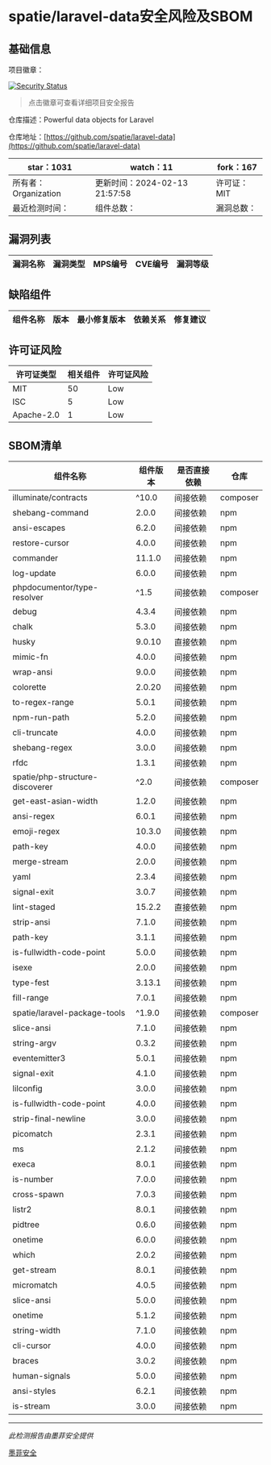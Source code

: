 # spatie/laravel-data安全风险及SBOM

## 基础信息

项目徽章：

[![Security Status](https://www.murphysec.com/platform3/v31/badge/1757477504318218240.svg)](https://www.murphysec.com/console/report/1720153860494282752/1757477504318218240)

> 点击徽章可查看详细项目安全报告

仓库描述：Powerful data objects for Laravel

仓库地址：[https://github.com/spatie/laravel-data](https://github.com/spatie/laravel-data)

| star：1031 | watch：11 | fork：167 |
| ----------- | -------------- | ------------ |
| 所有者：Organization | 更新时间：2024-02-13 21:57:58 | 许可证：MIT |
| 最近检测时间： | 组件总数： | 漏洞总数： |




## 漏洞列表

| 漏洞名称 | 漏洞类型 | MPS编号 | CVE编号 | 漏洞等级 |
| ------- | ------ | ------- | ------ | ----- |





## 缺陷组件

| 组件名称 | 版本 | 最小修复版本 | 依赖关系 | 修复建议 |
| -------- | ---- | ------------ | -------- | -------- |





## 许可证风险

| 许可证类型 | 相关组件 | 许可证风险 |
| ---------- | -------- | ---------- |
|MIT|50|Low|
|ISC|5|Low|
|Apache-2.0|1|Low|




## SBOM清单

| 组件名称 | 组件版本 | 是否直接依赖 | 仓库 |
| -------- | -------- | ------------ | ---- |
|illuminate/contracts|^10.0|间接依赖|composer|
|shebang-command|2.0.0|间接依赖|npm|
|ansi-escapes|6.2.0|间接依赖|npm|
|restore-cursor|4.0.0|间接依赖|npm|
|commander|11.1.0|间接依赖|npm|
|log-update|6.0.0|间接依赖|npm|
|phpdocumentor/type-resolver|^1.5|间接依赖|composer|
|debug|4.3.4|间接依赖|npm|
|chalk|5.3.0|间接依赖|npm|
|husky|9.0.10|直接依赖|npm|
|mimic-fn|4.0.0|间接依赖|npm|
|wrap-ansi|9.0.0|间接依赖|npm|
|colorette|2.0.20|间接依赖|npm|
|to-regex-range|5.0.1|间接依赖|npm|
|npm-run-path|5.2.0|间接依赖|npm|
|cli-truncate|4.0.0|间接依赖|npm|
|shebang-regex|3.0.0|间接依赖|npm|
|rfdc|1.3.1|间接依赖|npm|
|spatie/php-structure-discoverer|^2.0|间接依赖|composer|
|get-east-asian-width|1.2.0|间接依赖|npm|
|ansi-regex|6.0.1|间接依赖|npm|
|emoji-regex|10.3.0|间接依赖|npm|
|path-key|4.0.0|间接依赖|npm|
|merge-stream|2.0.0|间接依赖|npm|
|yaml|2.3.4|间接依赖|npm|
|signal-exit|3.0.7|间接依赖|npm|
|lint-staged|15.2.2|直接依赖|npm|
|strip-ansi|7.1.0|间接依赖|npm|
|path-key|3.1.1|间接依赖|npm|
|is-fullwidth-code-point|5.0.0|间接依赖|npm|
|isexe|2.0.0|间接依赖|npm|
|type-fest|3.13.1|间接依赖|npm|
|fill-range|7.0.1|间接依赖|npm|
|spatie/laravel-package-tools|^1.9.0|间接依赖|composer|
|slice-ansi|7.1.0|间接依赖|npm|
|string-argv|0.3.2|间接依赖|npm|
|eventemitter3|5.0.1|间接依赖|npm|
|signal-exit|4.1.0|间接依赖|npm|
|lilconfig|3.0.0|间接依赖|npm|
|is-fullwidth-code-point|4.0.0|间接依赖|npm|
|strip-final-newline|3.0.0|间接依赖|npm|
|picomatch|2.3.1|间接依赖|npm|
|ms|2.1.2|间接依赖|npm|
|execa|8.0.1|间接依赖|npm|
|is-number|7.0.0|间接依赖|npm|
|cross-spawn|7.0.3|间接依赖|npm|
|listr2|8.0.1|间接依赖|npm|
|pidtree|0.6.0|间接依赖|npm|
|onetime|6.0.0|间接依赖|npm|
|which|2.0.2|间接依赖|npm|
|get-stream|8.0.1|间接依赖|npm|
|micromatch|4.0.5|间接依赖|npm|
|slice-ansi|5.0.0|间接依赖|npm|
|onetime|5.1.2|间接依赖|npm|
|string-width|7.1.0|间接依赖|npm|
|cli-cursor|4.0.0|间接依赖|npm|
|braces|3.0.2|间接依赖|npm|
|human-signals|5.0.0|间接依赖|npm|
|ansi-styles|6.2.1|间接依赖|npm|
|is-stream|3.0.0|间接依赖|npm|


------

*此检测报告由墨菲安全提供*

[墨菲安全](www.murphysec.com)